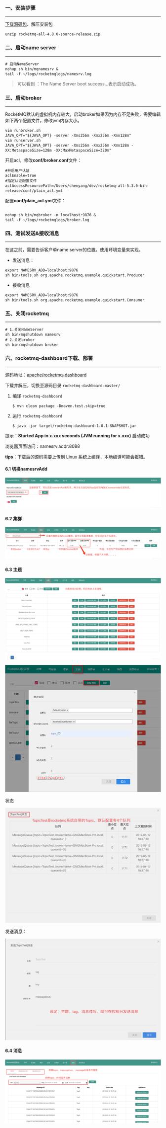 ### 一、安装步骤

---

[下载源码包](https://www.apache.org/dyn/closer.cgi?path=rocketmq/4.8.0/rocketmq-all-4.8.0-source-release.zip)、解压安装包

```shell
unzip rocketmq-all-4.8.0-source-release.zip
```



### 二、启动name server

---

```shell
# 启动NameServer
nohup sh bin/mqnamesrv &
tail -f ~/logs/rocketmqlogs/namesrv.log
```

>可以看到 ：The Name Server boot success...表示启动成功。



###  三、启动broker

---

RocketMQ默认的虚拟机内存较大，启动broker如果因为内存不足失败，需要编辑如下两个配置文件，修改jvm内存大小。

```shell
vim runbroker.sh
JAVA_OPT="${JAVA_OPT} -server -Xms256m -Xmx256m -Xmn128m"
vim runserver.sh
JAVA_OPT="${JAVA_OPT} -server -Xms256m -Xmx256m -Xmn128m -XX:MetaspaceSize=128m -XX:MaxMetaspaceSize=320m"
```

开启acl，修改**conf/broker.conf**文件：

```properties
#开启用户认证
aclEnable=true
#指定认证配置文件
aclAccessResourcePath=/Users/chenyang/dev/rocketmq-all-5.3.0-bin-release/conf/plain_acl.yml
```

配置**conf/plain_acl.yml**文件：

```yaml

```

```shell
nohup sh bin/mqbroker -n localhost:9876 &
tail -f ~/logs/rocketmqlogs/broker.log 
```



### 四、测试发送&接收消息

---

在这之前，需要告诉客户单name server的位置。使用环境变量来实现。

- 发送消息：

```shell
export NAMESRV_ADD=localhost:9876
sh bin/tools.sh org.apache.rocketmq.example.quickstart.Producer
```

- 接收消息

```shell
export NAMESRV_ADD=localhost:9876
sh bin/tools.sh org.apache.rocketmq.example.quickstart.Consumer
```




### 五、关闭rocketmq

---

```shell
# 1.关闭NameServer
sh bin/mqshutdown namesrv
# 2.关闭broker
sh bin/mqshutdown broker
```



### 六、rocketmq-dashboard下载、部署

---

源码地址：[apache/rocketmq-dashboard](https://github.com/apache/rocketmq-dashboard)

下载并解压，切换至源码目录 `rocketmq-dashboard-master/`

1. 编译 `rocketmq-dashboard`

   ```shell
   $ mvn clean package -Dmaven.test.skip=true
   ```

2. 运行 `rocketmq-dashboard`

   ```shell
   $ java -jar target/rocketmq-dashboard-1.0.1-SNAPSHOT.jar
   ```

提示：**Started App in x.xxx seconds (JVM running for x.xxx)** 启动成功

浏览器页面访问：namesrv.addr:8088

**tips**：下载后的源码需要上传到 Linux 系统上编译，本地编译可能会报错。

#### 6.1 切换namesrvAdd

![在这里插入图片描述](img/d7d494a232cd8e83aa1445391a2ac903.png)

#### 6.2 集群

![在这里插入图片描述](img/d0e74587f14862ab7637f6d8fb0445a1.png)

#### 6.3 主题

![在这里插入图片描述](img/1ddeb0f157fffd2f871dbab4d9847c88.png)

![1657547091545](img/2_createTopic-e384f0c6d87ddb0d73a9be06cbcb4d87.png)

状态

![在这里插入图片描述](img/ae7b7e0a6e40d76af227eb78f49a94fd.png)

发送消息：

![在这里插入图片描述](img/6b2f50f4cf4e94fd7f0482f385ea45d3.png)

#### 6.4 消息

![在这里插入图片描述](img/b5873e5880e89659760084e67014f104.png)

